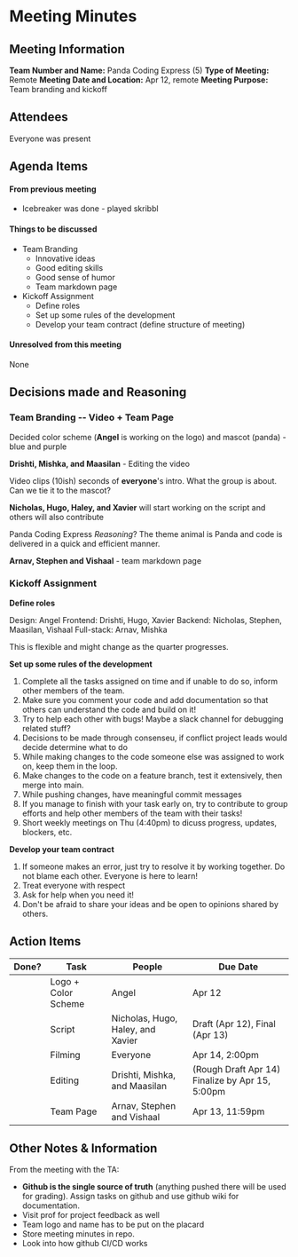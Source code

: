 # Meeting Minutes

## Meeting Information
**Team Number and Name:** Panda Coding Express (5)
**Type of Meeting:** Remote
**Meeting Date and Location:** Apr 12, remote
**Meeting Purpose:** Team branding and kickoff


## Attendees

Everyone was present

## Agenda Items

#### From previous meeting

- Icebreaker was done - played skribbl

#### Things to be discussed

- Team Branding
  - Innovative ideas
  - Good editing skills
  - Good sense of humor
  - Team markdown page
- Kickoff Assignment
  - Define roles
  - Set up some rules of the development 
  - Develop your team contract (define structure of meeting)

#### Unresolved from this meeting

None

## Decisions made and Reasoning

### Team Branding -- Video + Team Page
Decided color scheme (**Angel** is working on the logo) and mascot (panda) - blue and purple

**Drishti, Mishka, and Maasilan** - Editing the video

Video clips (10ish) seconds of **everyone**'s intro. What the group is about. Can we tie it to the mascot?

**Nicholas, Hugo, Haley, and Xavier** will start working on the script and others will also contribute

Panda Coding Express
*Reasoning*? The theme animal is Panda and code is delivered in a quick and efficient manner.

**Arnav, Stephen and Vishaal** - team markdown page

### Kickoff Assignment

**Define roles**

Design: Angel
Frontend: Drishti, Hugo, Xavier
Backend: Nicholas, Stephen, Maasilan, Vishaal
Full-stack: Arnav, Mishka

This is flexible and might change as the quarter progresses.

**Set up some rules of the development**

1. Complete all the tasks assigned on time and if unable to do so, inform other members of the team. 
2. Make sure you comment your code and add documentation so that others can understand the code and build on it!
3. Try to help each other with bugs! Maybe a slack channel for debugging related stuff?
4. Decisions to be made through consenseu, if conflict project leads would decide determine what to do
5. While making changes to the code someone else was assigned to work on, keep them in the loop.
6. Make changes to the code on a feature branch, test it extensively, then merge into main.
7. While pushing changes, have meaningful commit messages
8. If you manage to finish with your task early on, try to contribute to group efforts and help other members of the team with their tasks!
9. Short weekly meetings on Thu (4:40pm) to dicuss progress, updates, blockers, etc.

**Develop your team contract**

1. If someone makes an error, just try to resolve it by working together. Do not blame each other. Everyone is here to learn!
2. Treat everyone with respect
3. Ask for help when you need it!
4. Don't be afraid to share your ideas and be open to opinions shared by others.

## Action Items
| Done? | Task | People | Due Date |
| ---- | ---- | ---- | ---- |
| | Logo + Color Scheme | Angel | Apr 12 |
| | Script | Nicholas, Hugo, Haley, and Xavier | Draft (Apr 12), Final (Apr 13) |
| | Filming | Everyone | Apr 14, 2:00pm |
| | Editing | Drishti, Mishka, and Maasilan | (Rough Draft Apr 14) Finalize by Apr 15, 5:00pm |
| | Team Page | Arnav, Stephen and Vishaal | Apr 13, 11:59pm |

## Other Notes & Information

From the meeting with the TA:

- **Github is the single source of truth** (anything pushed there will be used for grading). Assign tasks on github and use github wiki for documentation.
- Visit prof for project feedback as well
- Team logo and name has to be put on the placard
- Store meeting minutes in repo.
- Look into how github CI/CD works
